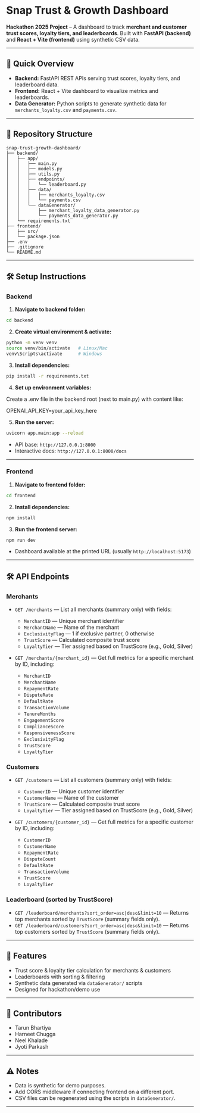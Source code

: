# Snap Trust & Growth Dashboard

**Hackathon 2025 Project** – A dashboard to track **merchant and customer trust scores, loyalty tiers, and leaderboards**. Built with **FastAPI (backend)** and **React + Vite (frontend)** using synthetic CSV data.

---

## 🚀 Quick Overview

* **Backend:** FastAPI REST APIs serving trust scores, loyalty tiers, and leaderboard data.
* **Frontend:** React + Vite dashboard to visualize metrics and leaderboards.
* **Data Generator:** Python scripts to generate synthetic data for `merchants_loyalty.csv` and `payments.csv`.

---

## 📁 Repository Structure

```
snap-trust-growth-dashboard/
├── backend/
│   ├── app/
│   │   ├── main.py
│   │   ├── models.py
│   │   ├── utils.py
│   │   ├── endpoints/
│   │   │   └── leaderboard.py
│   │   ├── data/
│   │   │   ├── merchants_loyalty.csv
│   │   │   └── payments.csv
│   │   └── dataGenerator/
│   │       ├── merchant_loyalty_data_generator.py
│   │       └── payments_data_generator.py
│   └── requirements.txt
├── frontend/
│   ├── src/
│   └── package.json
├── .env
├── .gitignore
└── README.md
```

---

## 🛠️ Setup Instructions

### Backend

1. **Navigate to backend folder:**

```bash
cd backend
```

2. **Create virtual environment & activate:**

```bash
python -m venv venv
source venv/bin/activate   # Linux/Mac
venv\Scripts\activate      # Windows
```

3. **Install dependencies:**

```bash
pip install -r requirements.txt
```

4. **Set up environment variables:**

Create a .env file in the backend root (next to main.py) with content like:

OPENAI_API_KEY=your_api_key_here

5. **Run the server:**

```bash
uvicorn app.main:app --reload
```

* API base: `http://127.0.0.1:8000`
* Interactive docs: `http://127.0.0.1:8000/docs`

---

### Frontend

1. **Navigate to frontend folder:**

```bash
cd frontend
```

2. **Install dependencies:**

```bash
npm install
```

3. **Run the frontend server:**

```bash
npm run dev
```

* Dashboard available at the printed URL (usually `http://localhost:5173`)

---

## 🛠️ API Endpoints

### Merchants

* `GET /merchants` — List all merchants (summary only) with fields:

  * `MerchantID` — Unique merchant identifier
  * `MerchantName` — Name of the merchant
  * `ExclusivityFlag` — 1 if exclusive partner, 0 otherwise
  * `TrustScore` — Calculated composite trust score
  * `LoyaltyTier` — Tier assigned based on TrustScore (e.g., Gold, Silver)

* `GET /merchants/{merchant_id}` — Get full metrics for a specific merchant by ID, including:

  * `MerchantID`
  * `MerchantName`
  * `RepaymentRate`
  * `DisputeRate`
  * `DefaultRate`
  * `TransactionVolume`
  * `TenureMonths`
  * `EngagementScore`
  * `ComplianceScore`
  * `ResponsivenessScore`
  * `ExclusivityFlag`
  * `TrustScore`
  * `LoyaltyTier`

### Customers

* `GET /customers` — List all customers (summary only) with fields:

  * `CustomerID` — Unique customer identifier
  * `CustomerName` — Name of the customer
  * `TrustScore` — Calculated composite trust score
  * `LoyaltyTier` — Tier assigned based on TrustScore (e.g., Gold, Silver)

* `GET /customers/{customer_id}` — Get full metrics for a specific customer by ID, including:

  * `CustomerID`
  * `CustomerName`
  * `RepaymentRate`
  * `DisputeCount`
  * `DefaultRate`
  * `TransactionVolume`
  * `TrustScore`
  * `LoyaltyTier`

### Leaderboard (sorted by TrustScore)

* `GET /leaderboard/merchants?sort_order=asc|desc&limit=10` — Returns top merchants sorted by `TrustScore` (summary fields only).
* `GET /leaderboard/customers?sort_order=asc|desc&limit=10` — Returns top customers sorted by `TrustScore` (summary fields only).

---

## 🎯 Features

* Trust score & loyalty tier calculation for merchants & customers
* Leaderboards with sorting & filtering
* Synthetic data generated via `dataGenerator/` scripts
* Designed for hackathon/demo use

---

## 👥 Contributors

* Tarun Bhartiya
* Harneet Chugga
* Neel Khalade
* Jyoti Parkash

---

## ⚠️ Notes

* Data is synthetic for demo purposes.
* Add CORS middleware if connecting frontend on a different port.
* CSV files can be regenerated using the scripts in `dataGenerator/`.

---
